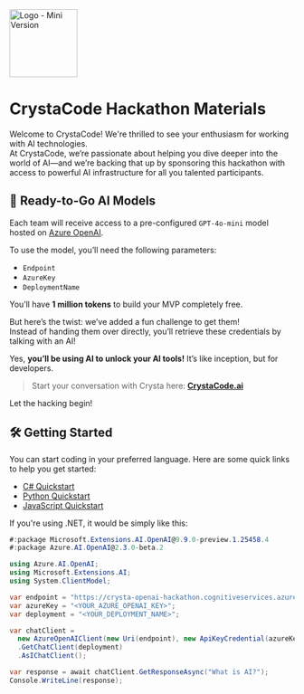 <img width="120px" alt="Logo - Mini Version" src="https://github.com/user-attachments/assets/f815d1d7-0d91-4423-b843-c44e1d2b35c1" />

# CrystaCode Hackathon Materials

Welcome to CrystaCode! We're thrilled to see your enthusiasm for working with AI technologies.  
At CrystaCode, we’re passionate about helping you dive deeper into the world of AI—and we’re backing that up by sponsoring this hackathon with access to powerful AI infrastructure for all you talented participants.





## 🚀 Ready-to-Go AI Models

Each team will receive access to a pre-configured `GPT-4o-mini` model hosted on [Azure OpenAI](https://azure.microsoft.com/en-us/products/ai-foundry/models/openai).

To use the model, you’ll need the following parameters:
- `Endpoint`
- `AzureKey`
- `DeploymentName`

You’ll have **1 million tokens** to build your MVP completely free.

But here’s the twist: we’ve added a fun challenge to get them!  
Instead of handing them over directly, you’ll retrieve these credentials by talking with an AI!

Yes, **you’ll be using AI to unlock your AI tools!** It’s like inception, but for developers.

> Start your conversation with Crysta here: **[CrystaCode.ai](https://crystacode.ai)**

Let the hacking begin! 

## 🛠️ Getting Started
You can start coding in your preferred language. Here are some quick links to help you get started:

 - [C# Quickstart](/docs/csharp/README.md)
 - [Python Quickstart](/docs/python/README.md)
 - [JavaScript Quickstart](/docs/javascript/README.md)

If you're using .NET, it would be simply like this:

```csharp
#:package Microsoft.Extensions.AI.OpenAI@9.9.0-preview.1.25458.4
#:package Azure.AI.OpenAI@2.3.0-beta.2

using Azure.AI.OpenAI;
using Microsoft.Extensions.AI;
using System.ClientModel;

var endpoint = "https://crysta-openai-hackathon.cognitiveservices.azure.com";
var azureKey = "<YOUR_AZURE_OPENAI_KEY>";
var deployment = "<YOUR_DEPLOYMENT_NAME>";

var chatClient =
  new AzureOpenAIClient(new Uri(endpoint), new ApiKeyCredential(azureKey)))
  .GetChatClient(deployment)
  .AsIChatClient();

var response = await chatClient.GetResponseAsync("What is AI?");
Console.WriteLine(response);
```

